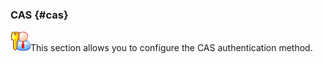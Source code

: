 ### CAS {#cas}

![](../../assets/images23.png)This section allows you to configure the CAS authentication method.